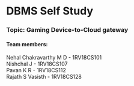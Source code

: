 # DBMS Self Study

### Topic: Gaming Device-to-Cloud gateway

#### Team members:
Nehal Chakravarthy M D - 1RV18CS101<br>
Nishchal J - 1RV18CS107<br>
Pavan K R - 1RV18CS112<br>
Rajath S Vasisth - 1RV18CS128
